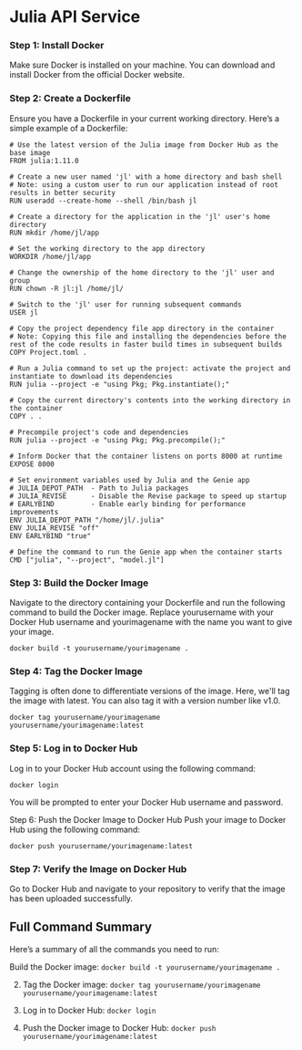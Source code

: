 # Julia API Service

### Step 1: Install Docker
Make sure Docker is installed on your machine. You can download and install Docker from the official Docker website.

### Step 2: Create a Dockerfile
Ensure you have a Dockerfile in your current working directory. Here’s a simple example of a Dockerfile:

```docker
# Use the latest version of the Julia image from Docker Hub as the base image
FROM julia:1.11.0

# Create a new user named 'jl' with a home directory and bash shell
# Note: using a custom user to run our application instead of root results in better security
RUN useradd --create-home --shell /bin/bash jl

# Create a directory for the application in the 'jl' user's home directory
RUN mkdir /home/jl/app

# Set the working directory to the app directory
WORKDIR /home/jl/app

# Change the ownership of the home directory to the 'jl' user and group
RUN chown -R jl:jl /home/jl/

# Switch to the 'jl' user for running subsequent commands
USER jl

# Copy the project dependency file app directory in the container
# Note: Copying this file and installing the dependencies before the rest of the code results in faster build times in subsequent builds
COPY Project.toml .

# Run a Julia command to set up the project: activate the project and instantiate to download its dependencies
RUN julia --project -e "using Pkg; Pkg.instantiate();"

# Copy the current directory's contents into the working directory in the container
COPY . .

# Precompile project's code and dependencies
RUN julia --project -e "using Pkg; Pkg.precompile();"

# Inform Docker that the container listens on ports 8000 at runtime
EXPOSE 8000

# Set environment variables used by Julia and the Genie app
# JULIA_DEPOT_PATH  - Path to Julia packages
# JULIA_REVISE      - Disable the Revise package to speed up startup
# EARLYBIND         - Enable early binding for performance improvements
ENV JULIA_DEPOT_PATH "/home/jl/.julia"
ENV JULIA_REVISE "off"
ENV EARLYBIND "true"

# Define the command to run the Genie app when the container starts
CMD ["julia", "--project", "model.jl"]

```

### Step 3: Build the Docker Image
Navigate to the directory containing your Dockerfile and run the following command to build the Docker image. Replace yourusername with your Docker Hub username and yourimagename with the name you want to give your image.

` docker build -t yourusername/yourimagename . ` 
 

### Step 4: Tag the Docker Image
Tagging is often done to differentiate versions of the image. Here, we'll tag the image with latest. You can also tag it with a version number like v1.0.

` docker tag yourusername/yourimagename yourusername/yourimagename:latest  `
 

### Step 5: Log in to Docker Hub
Log in to your Docker Hub account using the following command:

` docker login ` 
 
You will be prompted to enter your Docker Hub username and password.

Step 6: Push the Docker Image to Docker Hub
Push your image to Docker Hub using the following command:

` docker push yourusername/yourimagename:latest ` 
 

### Step 7: Verify the Image on Docker Hub
Go to Docker Hub and navigate to your repository to verify that the image has been uploaded successfully.

## Full Command Summary
Here’s a summary of all the commands you need to run:

Build the Docker image:
`docker build -t yourusername/yourimagename . `
 
2. Tag the Docker image:
`docker tag yourusername/yourimagename yourusername/yourimagename:latest `

3. Log in to Docker Hub:
` docker login `

4. Push the Docker image to Docker Hub:
` docker push yourusername/yourimagename:latest `
